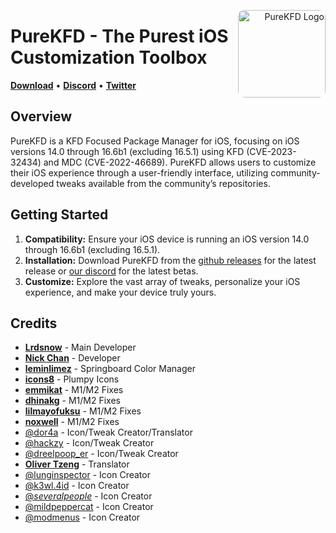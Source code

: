 <p align="right">
  <img align="right" height="140" src="https://github.com/PureKFD/PureKFD/blob/main/Icon.png?raw=true" alt="PureKFD Logo" style="float: right; border-radius: 10px;"/>
</p>

<h1 align="left">PureKFD - The Purest iOS Customization Toolbox</h1>

<p align="left">
  <strong><a href="https://github.com/PureKFD/PureKFD/releases/latest">Download</a></strong>
  •
  <strong><a href="https://discord.gg/Kh8aKRfD3K">Discord</a></strong>
  •
  <strong><a href="https://twitter.com/Lrdsnow101">Twitter</a></strong>
</p>

## Overview

PureKFD is a KFD Focused Package Manager for iOS, focusing on iOS versions 14.0 through 16.6b1 (excluding 16.5.1) using KFD (CVE-2023-32434) and MDC (CVE-2022-46689). PureKFD allows users to customize their iOS experience through a user-friendly interface, utilizing community-developed tweaks available from the community’s repositories.

## Getting Started

1. **Compatibility:** Ensure your iOS device is running an iOS version 14.0 through 16.6b1 (excluding 16.5.1).
2. **Installation:** Download PureKFD from the [github releases](https://github.com/PureKFD/PureKFD/releases/latest) for the latest release or [our discord](https://discord.gg/Mve4nWJMrz) for the latest betas.
3. **Customize:** Explore the vast array of tweaks, personalize your iOS experience, and make your device truly yours.

## Credits

- [**Lrdsnow**](https://github.com/Lrdsnow) - Main Developer
- [**Nick Chan**](https://github.com/asdfugil) - Developer
- [**leminlimez**](https://github.com/leminlimez) - Springboard Color Manager
- [**icons8**](https://icons8.com) - Plumpy Icons
- [**emmikat**](https://github.com/emmikat) - M1/M2 Fixes
- [**dhinakg**](https://github.com/dhinakg) - M1/M2 Fixes
- [**lilmayofuksu**](https://github.com/lilmayofuksu) - M1/M2 Fixes
- [**noxwell**](https://github.com/noxwell) - M1/M2 Fixes
- [@dor4a](https://discord.com/users/455513497288310785) - Icon/Tweak Creator/Translator
- [@hackzy](https://discord.com/users/424899221267939328) - Icon/Tweak Creator
- [@dreelpoop_er](https://discord.com/users/669665537051197491) - Icon/Tweak Creator
- [**Oliver Tzeng**](https://github.com/olivertzeng) - Translator
- [@lunginspector](https://discord.com/users/1070904865657729035) - Icon Creator
- [@k3wl.4id](https://discord.com/users/717985587235258388) - Icon Creator
- [@_severalpeople_](https://discord.com/users/995151326264705074) - Icon Creator
- [@mildpeppercat](https://discord.com/users/822833988997218314) - Icon Creator
- [@modmenus](https://discord.com/users/672886506859266051) - Icon Creator
